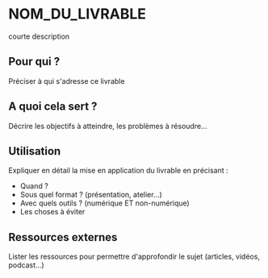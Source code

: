 # NOM_DU_LIVRABLE

courte description

## Pour qui ?

Préciser à qui s'adresse ce livrable

## A quoi cela sert ?

Décrire les objectifs à atteindre, les problèmes à résoudre...

## Utilisation

Expliquer en détail la mise en application du livrable en précisant :

 - Quand ? 
 - Sous quel format ? (présentation, atelier...)
 - Avec quels outils ? (numérique ET non-numérique)
 - Les choses à éviter

## Ressources externes

Lister les ressources pour permettre d'approfondir le sujet (articles, vidéos, podcast...)

